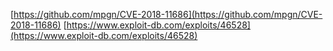 [https://github.com/mpgn/CVE-2018-11686](https://github.com/mpgn/CVE-2018-11686)
[https://www.exploit-db.com/exploits/46528](https://www.exploit-db.com/exploits/46528)
